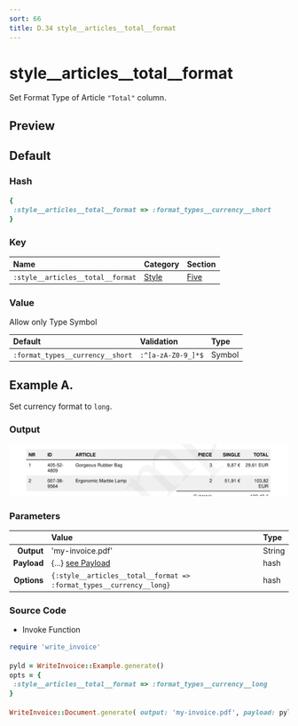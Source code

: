 ```yaml
---
sort: 66
title: D.34 style__articles__total__format
---
```

# style__articles__total__format

Set Format Type of Article `"Total"` column.


## Preview

<div >
    <canvas id='canvas' search=':style__articles__total__format' palette='option_detail'></canvas>
</div>
<script src="../assets/js/marker.js"></script>  

 
## Default

### Hash

```ruby
{
 :style__articles__total__format => :format_types__currency__short
} 
```

### Key

| **Name** | **Category** | **Section** |
| :--- | :--- | :--- |
| ```:style__articles__total__format``` |  [Style](./#style) | [Five](/sections/five) |

### Value

Allow only Type Symbol

| **Default**| **Validation**| **Type** |
| :--- | :--- | :--- |
| ```:format_types__currency__short``` | ```:^[a-zA-Z0-9_]*$``` | Symbol |

## Example A.

Set currency format to `long`.

### Output

<img src="../assets/images/options/style__articles__total__format--a.png">



### Parameters

| | **Value** | **Type** |
|------:|:------|:------|
| **Output** | 'my-invoice.pdf' | String |
| **Payload** | {...} [see Payload](../payload) | hash |
| **Options** | ```{:style__articles__total__format => :format_types__currency__long}``` | hash |


### Source Code

* Invoke Function

```ruby
require 'write_invoice'
 
pyld = WriteInvoice::Example.generate()
opts = {
 :style__articles__total__format => :format_types__currency__long
}
 
WriteInvoice::Document.generate( output: 'my-invoice.pdf', payload: pyld, options: opts )

```

